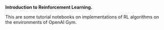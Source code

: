 **Introduction to Reinforcement Learning.**

This are some tutorial notebooks on implementations of RL algorithms on the environments of OpenAI Gym.
